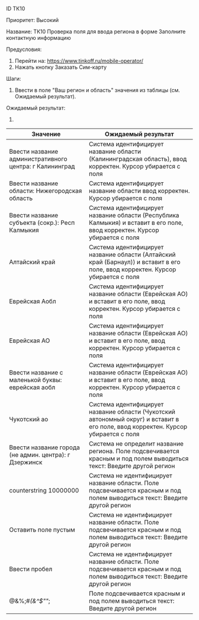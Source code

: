 ID		      ТК10

Приоритет:	Высокий

Название: 	ТК10 Проверка поля для ввода региона в форме Заполните контактную информацию

Предусловия:

1.	Перейти на: https://www.tinkoff.ru/mobile-operator/
2.	Нажать кнопку Заказать Сим-карту

Шаги:
1.	Ввести в поле "Ваш регион и область" значения из таблицы (см. Ожидаемый результат).

Ожидаемый результат:

1.	

|    Значение                                                      |    Ожидаемый результат                                                                                                                       |
|------------------------------------------------------------------|----------------------------------------------------------------------------------------------------------------------------------------------|
|    Ввести название административного центра:    г Калининград    |    Система идентифицирует название области (Калининградская   область), ввод корректен.   Курсор убирается с поля                            |
|    Ввести название области:    Нижегородская область             |    Система идентифицирует название области ввод   корректен.   Курсор убирается с поля                                                       |
|    Ввести название субъекта (сокр.):    Респ Калмыкия            |    Система идентифицирует название области (Республика   Калмыкия) и вставит в его поле, ввод корректен.   Курсор убирается с поля           |
|    Алтайский край                                                |    Система идентифицирует название области (Алтайский   край (Барнаул)) и вставит в его поле, ввод корректен.   Курсор убирается с поля      |
|    Еврейская Аобл                                                |    Система идентифицирует название области (Еврейская   АО) и вставит в его поле, ввод корректен.   Курсор убирается с поля                  |
|    Еврейская АО                                                  |    Система идентифицирует название области (Еврейская   АО) и вставит в его поле, ввод корректен.   Курсор убирается с поля                  |
|    Ввести название с маленькой буквы: еврейская аобл             |    Система идентифицирует название области (Еврейская   АО) и вставит в его поле, ввод корректен.   Курсор убирается с поля                  |
|    Чукотский ао                                                  |    Система идентифицирует название области (Чукотский   автономный округ) и вставит в его поле, ввод корректен.   Курсор убирается с поля    |
|    Ввести название города (не админ. центра):    г Дзержинск     |    Система не определит название региона.    Поле подсвечивается красным и под полем выводиться   текст: Введите другой регион               |
|    counterstring 10000000                                        |    Система не идентифицирует название области.   Поле подсвечивается красным и под полем выводиться   текст: Введите другой регион           |
|    Оставить поле пустым                                          |    Система не идентифицирует название области.    Поле подсвечивается красным и под полем выводиться   текст: Введите другой регион          |
|    Ввести пробел                                                 |    Система не идентифицирует название области.    Поле подсвечивается красным и под полем выводиться   текст: Введите другой регион          |
|     @&%;#*(&^$""*;                                               |    Поле подсвечивается красным и под полем выводиться   текст: Введите другой регион                                                         |

